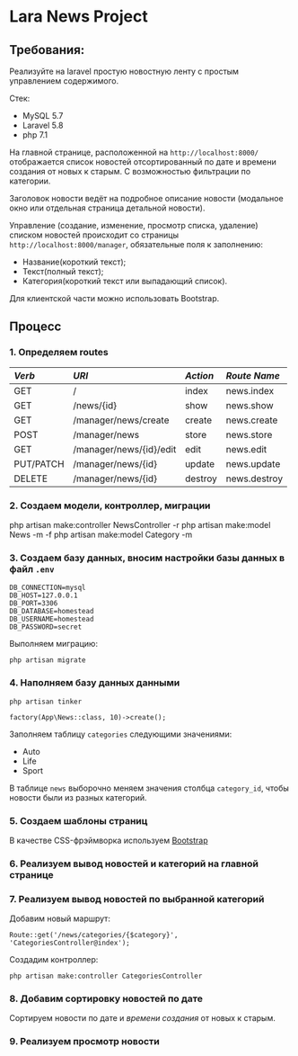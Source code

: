 # Lara News Project

## Требования:
Реализуйте на laravel простую новостную ленту с простым управлением содержимого.

Стек:
- MySQL 5.7
- Laravel 5.8
- php 7.1

На главной странице, расположенной на `http://localhost:8000/` отображается список новостей отсортированный по дате и времени создания от новых к старым. С возможностью фильтрации по категории.

Заголовок новости ведёт на подробное описание новости (модальное окно или отдельная страница детальной новости).

Управление (создание, изменение, просмотр списка, удаление) списком новостей происходит со страницы `http://localhost:8000/manager`, обязательные поля к заполнению:
- Название(короткий текст);
- Текст(полный текст);
- Категория(короткий текст или выпадающий список).

Для клиентской части можно использовать Bootstrap.

## Процесс

### 1. Определяем routes

| *Verb* | *URI* | *Action* | *Route Name* |
|:-------- |:-------- |:-------- |:-------- |
| GET | / | index | news.index |
| GET | /news/{id} | show | news.show |
| GET | /manager/news/create | create | news.create |
| POST | /manager/news | store | news.store |
| GET | /manager/news/{id}/edit | edit | news.edit |
| PUT/PATCH | /manager/news/{id} | update | news.update |
| DELETE | /manager/news/{id} | destroy | news.destroy |

### 2. Создаем модели, контроллер, миграции
php artisan make:controller NewsController -r
php artisan make:model News -m -f
php artisan make:model Category -m

### 3. Создаем базу данных, вносим настройки базы данных в файл `.env`
```
DB_CONNECTION=mysql
DB_HOST=127.0.0.1
DB_PORT=3306
DB_DATABASE=homestead
DB_USERNAME=homestead
DB_PASSWORD=secret
```

Выполняем миграцию:
```
php artisan migrate
```
### 4. Наполняем базу данных данными
```
php artisan tinker

factory(App\News::class, 10)->create();
```

Заполняем таблицу `categories` следующими значениями:
- Auto
- Life
- Sport

В таблице `news` выборочно меняем значения столбца `category_id`, чтобы новости были из разных категорий.

### 5. Создаем шаблоны страниц

В качестве CSS-фрэймворка используем [Bootstrap](https://getbootstrap.com)

### 6. Реализуем вывод новостей и категорий на главной странице

### 7. Реализуем вывод новостей по выбранной категорий

Добавим новый маршрут:
```
Route::get('/news/categories/{$category}', 'CategoriesController@index');
```

Создадим контроллер:
```
php artisan make:controller CategoriesController
```

### 8. Добавим сортировку новостей по дате

Сортируем новости по дате и *времени создания* от новых к старым.

### 9. Реализуем просмотр новости

